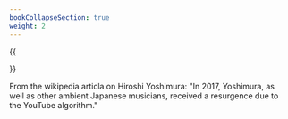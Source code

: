 ```yaml
---
bookCollapseSection: true
weight: 2
---
```


{{<section>}}

From the wikipedia articla on Hiroshi Yoshimura: "In 2017, Yoshimura, as well as other ambient Japanese musicians, received a resurgence due to the YouTube algorithm."
